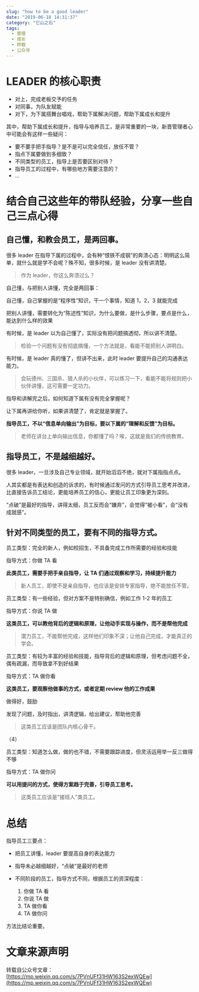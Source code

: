 ```yaml
---
slug: "how to be a good leader"
date: "2019-06-18 14:31:37"
category: "它山之石"
tags:
  - 管理
  - 成长
  - 转载
  - 公众号
---
```


# LEADER 的核心职责

- 对上，完成老板交予的任务
- 对同事，为队友赋能
- 对下，为下属搭舞台唱戏，帮助下属解决问题，帮助下属成长和提升

其中，帮助下属成长和提升，指导与培养员工，是非常重要的一块，新晋管理者心中可能会有这样一些疑问：

- 要不要手把手指导？是不是可以完全信任，放任不管？
- 指点下属要做到多细致？
- 不同类型的员工，指导上是否要区别对待？
- 指导员工的过程中，有哪些地方需要注意的？
- ...

# 结合自己这些年的带队经验，分享一些自己三点心得

## 自己懂，和教会员工，是两回事。

很多 leader 在指导下属的过程中，会有种“恨铁不成钢”的奔溃心态：明明这么简单，就什么就是学不会呢？殊不知，很多时候，是 leader 没有讲清楚。

> 作为 leader，你这么奔溃过么？

自己懂，与把别人讲懂，完全是两回事：

自己懂，自己掌握的是“程序性”知识，干一个事情，知道 1，2，3 就能完成

把别人讲懂，需要转化为“陈述性”知识，为什么要做，是什么步骤，要点是什么，能达到什么样的效果

有时候，是 leader 以为自己懂了，实际没有把问题搞透彻，所以讲不清楚。

> 检验一个问题有没有彻底搞懂，一个方法就是，看能不能把别人讲明白。

有时候，是 leader 真的懂了，但讲不出来，此时 leader 要提升自己的沟通表达能力。

> 会玩德州、三国杀、狼人杀的小伙伴，可以练习一下，看能不能将规则把小伙伴讲懂，这可需要一定功力。

指导和讲解完之后，如何知道下属有没有完全掌握呢？

让下属再讲给你听，如果讲清楚了，肯定就是掌握了。

**指导员工，不以“信息单向输出”为目标，要以下属的“理解和反馈”为目标。**

> 老师在讲台上单向输出信息，你都懂了吗？唉，这就是我们的传统教育。

## 指导员工，不是越细越好。

很多 leader，一旦涉及自己专业领域，就开始滔滔不绝，就对下属指指点点。

人其实都是有表达和创造的诉求的，有时候通过发问的方式引导员工思考并改进，比直接告诉员工结论，更能培养员工的信心，更能让员工印象更为深刻。

“点破”是最好的指导，讲得太细，员工反而会“嫌弃”，会觉得“被小看”，会“没有成就感”。

## 针对不同类型的员工，要有不同的指导方式。

员工类型：完全的新人，例如校招生，不具备完成工作所需要的经验和技能

指导方式：你做 TA 看

**此类员工，需要手把手亲自指导，让 TA 们通过观察和学习，持续提升能力**

> 新人员工，即使不是亲自指导，也应该是安排专家指导，绝不能放任不管。

员工类型：有一些经验，但对方案不是特别确信，例如工作 1-2 年的员工

指导方式：你说 TA 做

**这类员工，可以教他背后的逻辑和原理，让他动手实现与操作，而不是帮他完成**

> 潜力员工，不能帮他完成，这样他们印象不深；让他自己完成，才能真正的学会。

员工类型：有较为丰富的经验和技能，指导背后的逻辑和原理，但考虑问题不全，偶有疏漏，而导致拿不到好结果

指导方式：TA 做你看

**这类员工，要观察他做事的方式，或者定期 review 他的工作成果**

做得好，鼓励

发现了问题，及时指出，讲清逻辑，给出建议，帮助他完善

> 这类员工应该是团队内核心骨干。

（4）

员工类型：知道怎么做，做的也不错，不需要跟踪进度，但灵活运用举一反三做得不够

指导方式：TA 做你问

**可以用提问的方式，使得方案趋于完善，引导员工思考。**

> 这类员工应该是“接班人”类员工。

# 总结

指导员工三要点：

- 把员工讲懂，leader 要提高自身的表达能力

- 指导未必越细越好，“点破”是最好的老师

- 不同阶段的员工，指导方式不同，根据员工的资深程度：
  1. 你做 TA 看
  2. 你说 TA 做
  3. TA 做你看
  4. TA 做你问

方法比结论重要。

# 文章来源声明

转载自公众号文章：[https://mp.weixin.qq.com/s/7PVnUFf31HW163S2exWQEw](https://mp.weixin.qq.com/s/7PVnUFf31HW163S2exWQEw)

